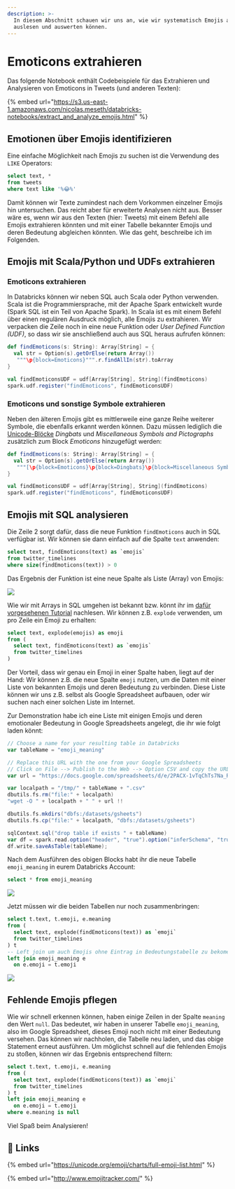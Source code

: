 ```yaml
---
description: >-
  In diesem Abschnitt schauen wir uns an, wie wir systematisch Emojis aus Tweets
  auslesen und auswerten können.
---
```


# Emoticons extrahieren

Das folgende Notebook enthält Codebeispiele für das Extrahieren und Analysieren von Emoticons in Tweets (und anderen Texten):

{% embed url="https://s3.us-east-1.amazonaws.com/nicolas.meseth/databricks-notebooks/extract_and_analyze_emojis.html" %}

## Emotionen über Emojis identifizieren

Eine einfache Möglichkeit nach Emojis zu suchen ist die Verwendung des `LIKE` Operators:

```sql
select text, * 
from tweets
where text like '%😂%'
```

Damit können wir Texte zumindest nach dem Vorkommen einzelner Emojis hin untersuchen. Das reicht aber für erweiterte Analysen nicht aus. Besser wäre es, wenn wir aus den Texten (hier: Tweets) mit einem Befehl alle Emojis extrahieren könnten und mit einer Tabelle bekannter Emojis und deren Bedeutung abgleichen könnten. Wie das geht, beschreibe ich im Folgenden.

## Emojis mit Scala/Python und UDFs extrahieren

### Emoticons extrahieren

In Databricks können wir neben SQL auch Scala oder Python verwenden. Scala ist die Programmiersprache, mit der Apache Spark entwickelt wurde (Spark SQL ist ein Teil von Apache Spark). In Scala ist es mit einem Befehl über einen regulären Ausdruck möglich, alle Emojis zu extrahieren. Wir verpacken die Zeile noch in eine neue Funktion oder _User Defined Function (UDF)_, so dass wir sie anschließend auch aus SQL heraus aufrufen können:

```scala
def findEmoticons(s: String): Array[String] = {
  val str = Option(s).getOrElse(return Array())
   """\p{block=Emoticons}""".r.findAllIn(str).toArray 
}

val findEmoticonsUDF = udf[Array[String], String](findEmoticons)
spark.udf.register("findEmoticons", findEmoticonsUDF)
```

### Emoticons und sonstige Symbole extrahieren

Neben den älteren Emojis gibt es mittlerweile eine ganze Reihe weiterer Symbole, die ebenfalls erkannt werden können. Dazu müssen lediglich die [Unicode-Blöcke](https://www.w3.org/TR/xsd-unicode-blocknames/) _Dingbats_ und _Miscellaneous Symbols and Pictographs_ zusätzlich zum Block _Emoticons_ hinzugefügt werden:

```scala
def findEmoticons(s: String): Array[String] = {
  val str = Option(s).getOrElse(return Array())
   """[\p{block=Emoticons}\p{block=Dingbats}\p{block=Miscellaneous Symbols And Pictographs}]""".r.findAllIn(str).toArray 
}

val findEmoticonsUDF = udf[Array[String], String](findEmoticons)
spark.udf.register("findEmoticons", findEmoticonsUDF)
```

## Emojis mit SQL analysieren

Die Zeile 2 sorgt dafür, dass die neue Funktion `findEmoticons` auch in SQL verfügbar ist. Wir können sie dann einfach auf die Spalte `text` anwenden:

```sql
select text, findEmoticons(text) as `emojis` 
from twitter_timelines
where size(findEmoticons(text)) > 0
```

Das Ergebnis der Funktion ist eine neue Spalte als Liste (Array) von Emojis:

![](../../.gitbook/assets/emojis\_result\_1.png)

Wie wir mit Arrays in SQL umgehen ist bekannt bzw. könnt ihr im [dafür vorgesehenen Tutorial](../erweitertes-sql/arrays.md) nachlesen. Wir können z.B. `explode` verwenden, um pro Zeile ein Emoji zu erhalten:

```sql
select text, explode(emojis) as emoji
from (
  select text, findEmoticons(text) as `emojis` 
  from twitter_timelines
)
```

Der Vorteil, dass wir genau ein Emoji in einer Spalte haben, liegt auf der Hand: Wir können z.B. die neue Spalte `emoji` nutzen, um die Daten mit einer Liste von bekannten Emojis und deren Bedeutung zu verbinden. Diese Liste können wir uns z.B. selbst als Google Spreadsheet aufbauen, oder wir suchen nach einer solchen Liste im Internet.&#x20;

Zur Demonstration habe ich eine Liste mit einigen Emojis und deren emotionaler Bedeutung in Google Spreadsheets angelegt, die ihr wie folgt laden könnt:

```scala
// Choose a name for your resulting table in Databricks
var tableName = "emoji_meaning"

// Replace this URL with the one from your Google Spreadsheets
// Click on File --> Publish to the Web --> Option CSV and copy the URL
var url = "https://docs.google.com/spreadsheets/d/e/2PACX-1vTqChTs7Na_R4x3v-2z3BCpnazVhgyDtxHApJag0k4IGekU_74gqA8Vg-OzXRLUlYD4BPtH2rJ1Okpt/pub?output=csv"

var localpath = "/tmp/" + tableName + ".csv"
dbutils.fs.rm("file:" + localpath)
"wget -O " + localpath + " " + url !!

dbutils.fs.mkdirs("dbfs:/datasets/gsheets")
dbutils.fs.cp("file:" + localpath, "dbfs:/datasets/gsheets")

sqlContext.sql("drop table if exists " + tableName)
var df = spark.read.option("header", "true").option("inferSchema", "true").csv("/datasets/gsheets/" + tableName + ".csv");
df.write.saveAsTable(tableName);
```

Nach dem Ausführen des obigen Blocks habt ihr die neue Tabelle `emoji_meaning` in eurem Databricks Account:

```sql
select * from emoji_meaning
```

![](../../.gitbook/assets/emojis\_result\_extracted.png)

Jetzt müssen wir die beiden Tabellen nur noch zusammenbringen:

```sql
select t.text, t.emoji, e.meaning
from (
  select text, explode(findEmoticons(text)) as `emoji` 
  from twitter_timelines
) t
-- Left join um auch Emojis ohne Eintrag in Bedeutungstabelle zu bekomen
left join emoji_meaning e
  on e.emoji = t.emoji
```

![](../../.gitbook/assets/emojis\_result.png)

## Fehlende Emojis pflegen

Wie wir schnell erkennen können, haben einige Zeilen in der Spalte `meaning` den Wert `null`. Das bedeutet, wir haben in unserer Tabelle `emoji_meaning`, also im Google Spreadsheet, dieses Emoji noch nicht mit einer Bedeutung versehen. Das können wir nachholen, die Tabelle neu laden, und das obige Statement erneut ausführen. Um möglichst schnell auf die fehlenden Emojis zu stoßen, können wir das Ergebnis entsprechend filtern:

```sql
select t.text, t.emoji, e.meaning
from (
  select text, explode(findEmoticons(text)) as `emoji` 
  from twitter_timelines
) t
left join emoji_meaning e
  on e.emoji = t.emoji
where e.meaning is null
```

Viel Spaß beim Analysieren!

## :link: Links

{% embed url="https://unicode.org/emoji/charts/full-emoji-list.html" %}

{% embed url="http://www.emojitracker.com/" %}
